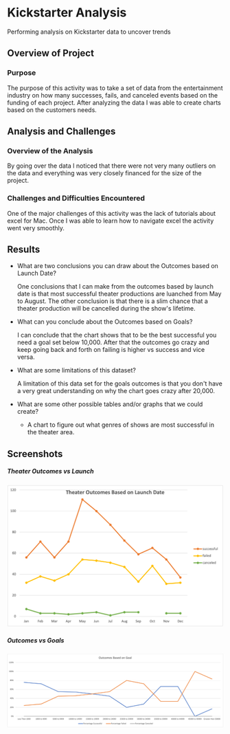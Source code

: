 # Kickstarter Analysis

Performing analysis on Kickstarter data to uncover trends

## Overview of Project

### Purpose

The purpose of this activity was to take a set of data from the entertainment
industry on how many successes, fails, and canceled events based on the funding
of each project. After analyzing the data I was able to create charts based on
the customers needs.

## Analysis and Challenges

### Overview of the Analysis

By going over the data I noticed that there were not very many outliers on the data and everything was very closely financed for the size of the project.

### Challenges and Difficulties Encountered

One of the major challenges of this activity was the lack of tutorials about excel for Mac. Once I was able to learn how to navigate excel the activity went very smoothly.

## Results

- What are two conclusions you can draw about the Outcomes based on Launch Date?

  One conclusions that I can make from the outcomes based by launch date is that most successful theater productions are luanched from May to August. The other conclusion is that there is a slim chance that a theater production will be cancelled during the show's lifetime.

- What can you conclude about the Outcomes based on Goals?

  I can conclude that the chart shows that to be the best successful you need a goal set below 10,000. After that the outcomes go crazy and keep going back and forth on failing is higher vs success and vice versa.

- What are some limitations of this dataset?

  A limitation of this data set for the goals outcomes is that you don't have a very great understanding on why the chart goes crazy after 20,000.

- What are some other possible tables and/or graphs that we could create?

  - A chart to figure out what genres of shows are most successful in the theater area.

## Screenshots

##### Theater Outcomes vs Launch

![Theater_Outcomes_vs_Launch](./resources/Theater_Outcomes_vs_Launch.png)

##### Outcomes vs Goals

![Outcomes_vs_Goals](./resources/Outcomes_vs_Goals.png)

